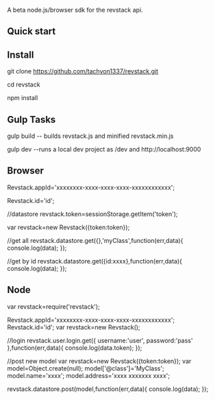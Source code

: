 A beta node.js/browser sdk for the revstack api.

## Quick start

## Install
git clone https://github.com/tachyon1337/revstack.git

cd revstack

npm install

## Gulp Tasks

gulp build  -- builds revstack.js and minified revstack.min.js

gulp dev  --runs a local dev project as /dev and http://localhost:9000



## Browser
Revstack.appId='xxxxxxxx-xxxx-xxxx-xxxx-xxxxxxxxxxxx';

Revstack.id='id';

//datastore
revstack.token=sessionStorage.getItem('token');

var revstack=new Revstack({token:token});

//get all
revstack.datastore.get({},'myClass',function(err,data){
   console.log(data);
});

//get by id
  revstack.datastore.get({id:xxxx},function(err,data){
  console.log(data);
});



## Node

var revstack=require('revstack');

Revstack.appId='xxxxxxxx-xxxx-xxxx-xxxx-xxxxxxxxxxxx';
Revstack.id='id';
var revstack=new Revstack();


//login
revstack.user.login.get({
  username:'user',
  password:'pass'
 },function(err,data){
    console.log(data.token);
});

//post new model
var revstack=new Revstack({token:token});
var model=Object.create(null);
model['@class']='MyClass';
model.name='xxxx';
model.address='xxxx xxxxxxx xxxx';

revstack.datastore.post(model,function(err,data){
   console.log(data);
});
